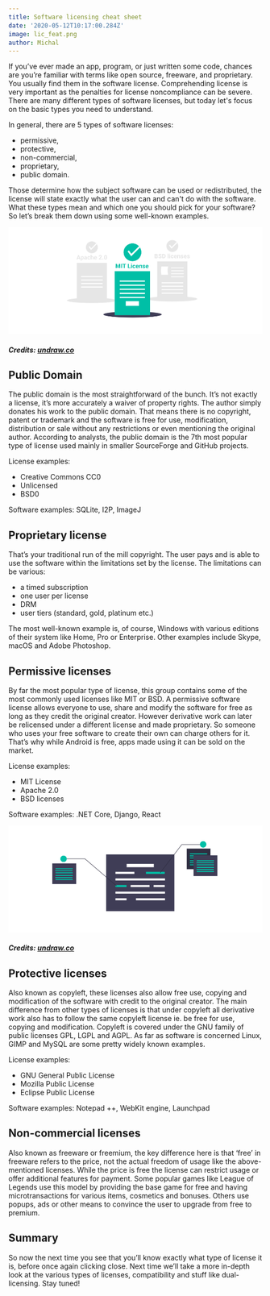 ```yaml
---
title: Software licensing cheat sheet
date: '2020-05-12T10:17:00.284Z'
image: lic_feat.png
author: Michal
---
```


If you’ve ever made an app, program, or just written some code, chances are you’re familiar with terms like open source, freeware, and proprietary. You usually find them in the software license. Comprehending license is very important as the penalties for license noncompliance can be severe. There are many different types of software licenses, but today let's focus on the basic types you need to understand.

In general, there are 5 types of software licenses: 

- permissive, 
- protective, 
- non-commercial, 
- proprietary,
- public domain.

Those determine how the subject software can be used or redistributed, the license will state exactly what the user can and can't do with the software. What these types mean and which one you should pick for your software? So let’s break them down using some well-known examples.

![Type of software licenses](licenses.png)
##### Credits: [undraw.co](https://undraw.co/)

## Public Domain

The public domain is the most straightforward of the bunch. It’s not exactly a license, it’s more accurately a waiver of property rights. The author simply donates his work to the public domain. That means there is no copyright, patent or trademark and the software is free for use, modification, distribution or sale without any restrictions or even mentioning the original author. According to analysts, the public domain is the 7th most popular type of license used mainly in smaller SourceForge and GitHub projects. 

License examples:
- Creative Commons CC0
- Unlicensed
- BSD0

Software examples: SQLite, I2P, ImageJ


## Proprietary license

That’s your traditional run of the mill copyright. The user pays and is able to use the software within the limitations set by the license. The limitations can be various: 

- a timed subscription 
- one user per license
- DRM
- user tiers (standard, gold, platinum etc.)


The most well-known example is, of course, Windows with various editions of their system like Home, Pro or Enterprise. Other examples include Skype, macOS and Adobe Photoshop.

## Permissive licenses

By far the most popular type of license, this group contains some of the most commonly used licenses like MIT or BSD. A permissive software license allows everyone to use, share and modify the software for free as long as they credit the original creator. However derivative work can later be relicensed under a different license and made proprietary. So someone who uses your free software to create their own can charge others for it. That’s why while Android is free, apps made using it can be sold on the market.

License examples: 
- MIT License
- Apache 2.0
- BSD licenses

Software examples: .NET Core, Django, React

![There are many licenses types](licenses2.png)
##### Credits: [undraw.co](https://undraw.co/)

## Protective licenses

Also known as copyleft, these licenses also allow free use, copying and modification of the software with credit to the original creator. The main difference from other types of licenses is that under copyleft all derivative work also has to follow the same copyleft license ie. be free for use, copying and modification. Copyleft is covered under the GNU family of public licenses GPL, LGPL and AGPL. As far as software is concerned Linux, GIMP and MySQL are some pretty widely known examples.

License examples:
- GNU General Public License
- Mozilla Public License
- Eclipse Public License

Software examples: Notepad ++, WebKit engine, Launchpad


## Non-commercial licenses

Also known as freeware or freemium, the key difference here is that ‘free’ in freeware refers to the price, not the actual freedom of usage like the above-mentioned licenses. While the price is free the license can restrict usage or offer additional features for payment. Some popular games like League of Legends use this model by providing the base game for free and having microtransactions for various items, cosmetics and bonuses. Others use popups, ads or other means to convince the user to upgrade from free to premium. 

## Summary

So now the next time you see that you’ll know exactly what type of license it is, before once again clicking close. Next time we’ll take a more in-depth look at the various types of licenses, compatibility and stuff like dual-licensing. Stay tuned!

